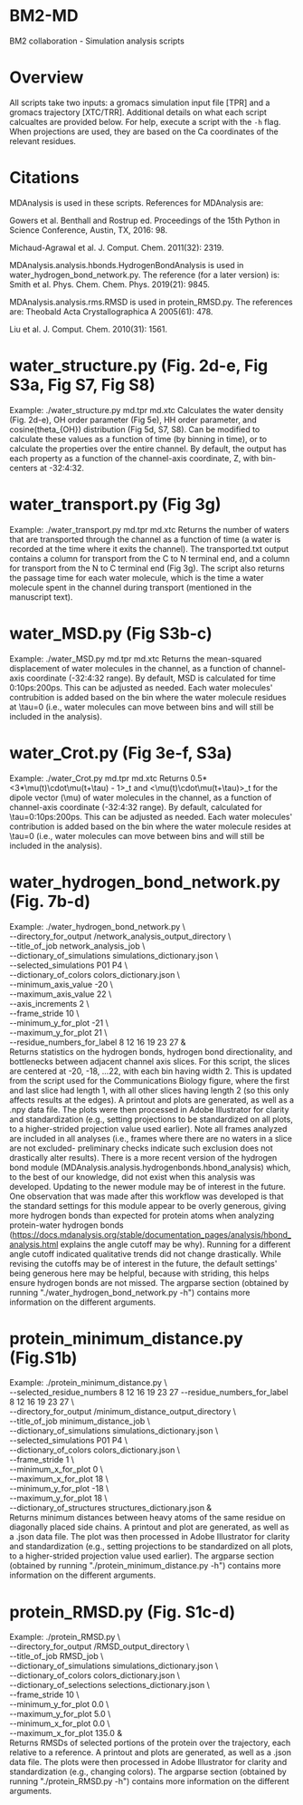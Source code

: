 # BM2-MD
BM2 collaboration - Simulation analysis scripts

# Overview
All scripts take two inputs: a gromacs simulation input file [TPR] and a gromacs trajectory [XTC/TRR]. Additional details on what each script calcualtes are provided below. For help, execute a script with the `-h` flag.
When projections are used, they are based on the Ca coordinates of the relevant residues.

# Citations
MDAnalysis is used in these scripts. References for MDAnalysis are:

Gowers et al. Benthall and Rostrup ed. Proceedings of the 15th Python in Science Conference, Austin, TX, 2016: 98.

Michaud-Agrawal et al. J. Comput. Chem. 2011(32): 2319.

MDAnalysis.analysis.hbonds.HydrogenBondAnalysis is used in water_hydrogen_bond_network.py. The reference (for a later version) is:
Smith et al. Phys. Chem. Chem. Phys. 2019(21): 9845.

MDAnalysis.analysis.rms.RMSD is used in protein_RMSD.py. The references are:
Theobald Acta Crystallographica A 2005(61): 478.

Liu et al. J. Comput. Chem. 2010(31): 1561.

# water_structure.py (Fig. 2d-e, Fig S3a, Fig S7, Fig S8)
Example: ./water_structure.py md.tpr md.xtc
Calculates the water density (Fig. 2d-e), OH order parameter (Fig 5e), HH order parameter, and cosine(theta_{OH}) distribution (Fig 5d, S7, S8). Can be modified to calculate these values as a function of time (by binning in time), or to calculate the properties over the entire channel. By default, the output has each property as a function of the channel-axis coordinate, Z, with bin-centers at -32:4:32.

# water_transport.py (Fig 3g)
Example: ./water_transport.py md.tpr md.xtc
Returns the number of waters that are transported through the channel as a function of time (a water is recorded at the time where it exits the channel). The transported.txt output contains a column for transport from the C to N terminal end, and a column for transport from the N to C terminal end (Fig 3g). The script also returns the passage time for each water molecule, which is the time a water molecule spent in the channel during transport (mentioned in the manuscript text).

# water_MSD.py (Fig S3b-c)
Example: ./water_MSD.py md.tpr md.xtc
Returns the mean-squared displacement of water molecules in the channel, as a function of channel-axis coordinate (-32:4:32 range). By default, MSD is calculated for time 0:10ps:200ps. This can be adjusted as needed. Each water molecules' contrubition is added based on the bin where the water molecule residues at \tau=0 (i.e., water molecules can move between bins and will still be included in the analysis).

# water_Crot.py (Fig 3e-f, S3a)
Example: ./water_Crot.py md.tpr md.xtc
Returns 0.5*<3*\mu(t)\cdot\mu(t+\tau) - 1>_t and <\mu(t)\cdot\mu(t+\tau)>_t for the dipole vector (\mu) of water molecules in the channel, as a function of channel-axis coordinate (-32:4:32 range). By default, calculated for \tau=0:10ps:200ps. This can be adjusted as needed. Each water molecules' contribution is added based on the bin where the water molecule resides at \tau=0 (i.e., water molecules can move between bins and will still be included in the analysis).

# water_hydrogen_bond_network.py (Fig. 7b-d)
Example:
./water_hydrogen_bond_network.py \\  
--directory_for_output /network_analysis_output_directory \\  
--title_of_job network_analysis_job \\  
--dictionary_of_simulations simulations_dictionary.json \\  
--selected_simulations P01 P4 \\  
--dictionary_of_colors colors_dictionary.json \\  
--minimum_axis_value -20 \\  
--maximum_axis_value 22 \\  
--axis_increments 2 \\  
--frame_stride 10 \\  
--minimum_y_for_plot -21 \\  
--maximum_y_for_plot 21 \\  
--residue_numbers_for_label 8 12 16 19 23 27 &  
Returns statistics on the hydrogen bonds, hydrogen bond directionality, and bottlenecks between adjacent channel axis slices. For this script, the slices are centered at -20, -18, ...22, with each bin having width 2. This is updated from the script used for the Communications Biology figure, where the first and last slice had length 1, with all other slices having length 2 (so this only affects results at the edges). A printout and plots are generated, as well as a .npy data file. The plots were then processed in Adobe Illustrator for clarity and standardization (e.g., setting projections to be standardized on all plots, to a higher-strided projection value used earlier). Note all frames analyzed are included in all analyses (i.e., frames where there are no waters in a slice are not excluded- preliminary checks indicate such exclusion does not drastically alter results). There is a more recent version of the hydrogen bond module (MDAnalysis.analysis.hydrogenbonds.hbond_analysis) which, to the best of our knowledge, did not exist when this analysis was developed. Updating to the newer module may be of interest in the future. One observation that was made after this workflow was developed is that the standard settings for this module appear to be overly generous, giving more hydrogen bonds than expected for protein atoms when analyzing protein-water hydrogen bonds (https://docs.mdanalysis.org/stable/documentation_pages/analysis/hbond_analysis.html explains the angle cutoff may be why). Running for a different angle cutoff indicated qualitative trends did not change drastically. While revising the cutoffs may be of interest in the future, the default settings' being generous here may be helpful, because with striding, this helps ensure hydrogen bonds are not missed. The argparse section (obtained by running "./water_hydrogen_bond_network.py -h") contains more information on the different arguments.

# protein_minimum_distance.py (Fig.S1b)
Example:
./protein_minimum_distance.py \\  
--selected_residue_numbers 8 12 16 19 23 27 --residue_numbers_for_label 8 12 16 19 23 27 \\  
--directory_for_output /minimum_distance_output_directory \\  
--title_of_job minimum_distance_job \\  
--dictionary_of_simulations simulations_dictionary.json \\  
--selected_simulations P01 P4 \\  
--dictionary_of_colors colors_dictionary.json \\  
--frame_stride 1 \\  
--minimum_x_for_plot 0 \\  
--maximum_x_for_plot 18 \\  
--minimum_y_for_plot -18 \\  
--maximum_y_for_plot 18 \\  
--dictionary_of_structures structures_dictionary.json &  
Returns minimum distances between heavy atoms of the same residue on diagonally placed side chains. A printout and plot are generated, as well as a .json data file. The plot was then processed in Adobe Illustrator for clarity and standardization (e.g., setting projections to be standardized on all plots, to a higher-strided projection value used earlier). The argparse section (obtained by running "./protein_minimum_distance.py -h") contains more information on the different arguments.

# protein_RMSD.py (Fig. S1c-d)
Example:
./protein_RMSD.py \\  
--directory_for_output /RMSD_output_directory \\  
--title_of_job RMSD_job \\  
--dictionary_of_simulations simulations_dictionary.json \\  
--dictionary_of_colors colors_dictionary.json \\  
--dictionary_of_selections selections_dictionary.json \\  
--frame_stride 10 \\  
--minimum_y_for_plot 0.0 \\  
--maximum_y_for_plot 5.0 \\  
--minimum_x_for_plot 0.0 \\  
--maximum_x_for_plot 135.0 &  
Returns RMSDs of selected portions of the protein over the trajectory, each relative to a reference. A printout and plots are generated, as well as a .json data file. The plots were then processed in Adobe Illustrator for clarity and standardization (e.g., changing colors). The argparse section (obtained by running "./protein_RMSD.py -h") contains more information on the different arguments.



